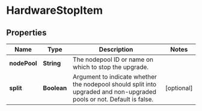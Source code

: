 
# HardwareStopItem

## Properties
Name | Type | Description | Notes
------------ | ------------- | ------------- | -------------
**nodePool** | **String** | The nodepool ID or name on which to stop the upgrade. | 
**split** | **Boolean** | Argument to indicate whether the nodepool should split into upgraded and non-upgraded pools or not. Default is false. |  [optional]



